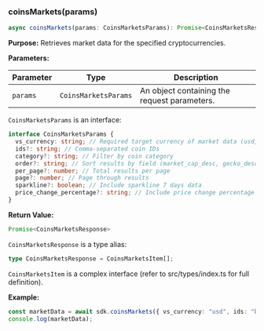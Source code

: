 ### coinsMarkets(params)

```typescript
async coinsMarkets(params: CoinsMarketsParams): Promise<CoinsMarketsResponse>
```

**Purpose:**
Retrieves market data for the specified cryptocurrencies.

**Parameters:**

| Parameter | Type | Description |
|---|---|---| 
| `params` | `CoinsMarketsParams` | An object containing the request parameters. |

`CoinsMarketsParams` is an interface:
```typescript
interface CoinsMarketsParams {
  vs_currency: string; // Required target currency of market data (usd, eur, jpy, etc.)
  ids?: string; // Comma-separated coin IDs
  category?: string; // Filter by coin category
  order?: string; // Sort results by field (market_cap_desc, gecko_desc, gecko_asc, market_cap_asc, market_cap_desc, volume_asc, volume_desc, id_asc, id_desc)
  per_page?: number; // Total results per page
  page?: number; // Page through results
  sparkline?: boolean; // Include sparkline 7 days data
  price_change_percentage?: string; // Include price change percentage in 1h, 24h, 7d, 14d, 30d, 200d, 1y (eg. "1h,24h,7d")
}
```

**Return Value:**

```typescript
Promise<CoinsMarketsResponse>
```
`CoinsMarketsResponse` is a type alias:
```typescript
type CoinsMarketsResponse = CoinsMarketsItem[];
```
`CoinsMarketsItem` is a complex interface (refer to src/types/index.ts for full definition).

**Example:**

```typescript
const marketData = await sdk.coinsMarkets({ vs_currency: "usd", ids: "bitcoin" });
console.log(marketData);
```